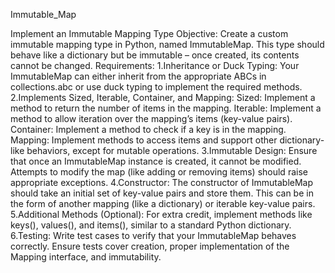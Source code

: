 Immutable_Map

Implement an Immutable Mapping Type
Objective: Create a custom immutable mapping type in Python, named ImmutableMap. This type should behave like a dictionary but be immutable – once created, its contents cannot be changed.
Requirements:
1.Inheritance or Duck Typing:
  Your ImmutableMap can either inherit from the appropriate ABCs in collections.abc or use duck typing to   implement the required methods.
2.Implements Sized, Iterable, Container, and Mapping:
  Sized: Implement a method to return the number of items in the mapping.
  Iterable: Implement a method to allow iteration over the mapping’s items (key-value pairs).
  Container: Implement a method to check if a key is in the mapping.
  Mapping: Implement methods to access items and support other dictionary-like behaviors, except for mutable operations.
3.Immutable Design:
  Ensure that once an ImmutableMap instance is created, it cannot be modified. Attempts to modify the map (like adding or removing items) should raise appropriate exceptions.
4.Constructor:
  The constructor of ImmutableMap should take an initial set of key-value pairs and store them. This can be in the form of another mapping (like a dictionary) or iterable key-value pairs.
5.Additional Methods (Optional):
  For extra credit, implement methods like keys(), values(), and items(), similar to a standard Python dictionary.
6.Testing:
  Write test cases to verify that your ImmutableMap behaves correctly. Ensure tests cover creation, proper implementation of the Mapping interface, and immutability.
